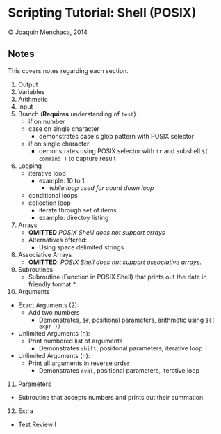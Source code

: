 # Scripting Tutorial: Shell (POSIX)

© Joaquin Menchaca, 2014

## Notes 

This covers notes regarding each section.

1. Output
2. Variables
3. Arithmetic
4. Input
5. Branch (**Requires** understanding of ```test```)
   * if on number
   * case on single character
     * demonstrates case's glob pattern with POSIX selector
   * if on single character
     * demonstrates using POSIX selector with ```tr``` and subshell ```$( command )``` to capture result
6. Looping
   * iterative loop 
      * example: 10 to 1
        * *while loop used for count down loop* 
   * conditional loops
   * collection loop
      * iterate through set of items 
      * example: directoy listing
7. Arrays
   * **OMITTED** *POSIX Shelll does not support arrays*
   * Alternatives offered:
     * Using space delimited strings
8. Associative Arrays
   * **OMITTED**: *POSIX Shell does not support associative arrays.*
9. Subroutines
   * Subroutine (Function in POSIX Shell) that prints out the date in friendly format *.
10. Arguments
   * Exact Arguments (2):
     * Add two numbers
       * Demonstrates, ```$#```, positional parameters, arithmetic using ```$(( expr ))``` 
   * Unlimited Arguments (n):
     * Print numbered list of arguments
       * Demonstrates ```shift```, posiitonal parameters, iterative loop  
   * Unlimited Arguments (n): 
     * Print all arguments in reverse order
       * Demonstrates ```eval```, positional parameters, iterative loop
11. Parameters
   * Subroutine that accepts numbers and prints out their summation.
12. Extra
   * Test Review I
